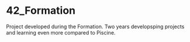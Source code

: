 # 42_Formation
Project developed during the Formation. Two years developsping projects and learning even more compared to Piscine.
